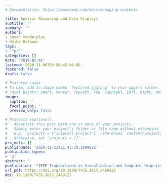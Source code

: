```yaml
---
# Documentation: https://wowchemy.com/docs/managing-content/

title: Spatial Reasoning and Data Displays
subtitle: ''
summary: ''
authors:
- Susan Vanderplas
- Heike Hofmann
tags:
- '"pr"'
categories: []
date: '2016-01-01'
lastmod: 2020-11-06T09:56:42-06:00
featured: false
draft: false

# Featured image
# To use, add an image named `featured.jpg/png` to your page's folder.
# Focal points: Smart, Center, TopLeft, Top, TopRight, Left, Right, BottomLeft, Bottom, BottomRight.
image:
  caption: ''
  focal_point: ''
  preview_only: false

# Projects (optional).
#   Associate this post with one or more of your projects.
#   Simply enter your project's folder or file name without extension.
#   E.g. `projects = ["internal-project"]` references `content/project/deep-learning/index.md`.
#   Otherwise, set `projects = []`.
projects: []
publishDate: '2020-11-22T21:43:19.299958Z'
publication_types:
- '2'
abstract: ''
publication: '*IEEE Transactions on Visualization and Computer Graphics*'
url_pdf: https://doi.org/10.1109/TVCG.2015.2469125
doi: 10.1109/TVCG.2015.2469125
---
```

